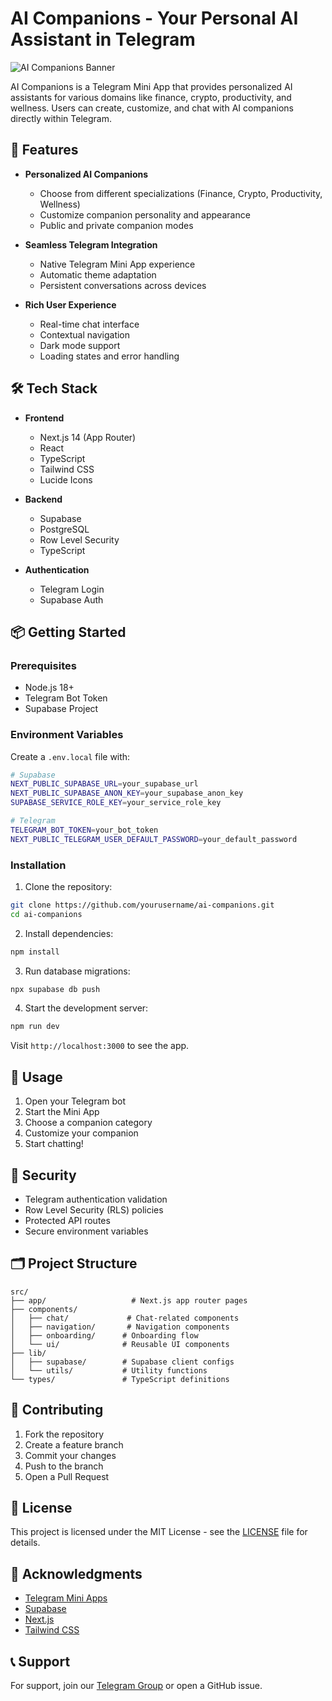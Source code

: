 # AI Companions - Your Personal AI Assistant in Telegram

![AI Companions Banner](public/banner.png)

AI Companions is a Telegram Mini App that provides personalized AI assistants for various domains like finance, crypto, productivity, and wellness. Users can create, customize, and chat with AI companions directly within Telegram.

## 🌟 Features

- **Personalized AI Companions**
  - Choose from different specializations (Finance, Crypto, Productivity, Wellness)
  - Customize companion personality and appearance
  - Public and private companion modes

- **Seamless Telegram Integration**
  - Native Telegram Mini App experience
  - Automatic theme adaptation
  - Persistent conversations across devices

- **Rich User Experience**
  - Real-time chat interface
  - Contextual navigation
  - Dark mode support
  - Loading states and error handling

## 🛠️ Tech Stack

- **Frontend**
  - Next.js 14 (App Router)
  - React
  - TypeScript
  - Tailwind CSS
  - Lucide Icons

- **Backend**
  - Supabase
  - PostgreSQL
  - Row Level Security
  - TypeScript

- **Authentication**
  - Telegram Login
  - Supabase Auth

## 📦 Getting Started

### Prerequisites

- Node.js 18+
- Telegram Bot Token
- Supabase Project

### Environment Variables

Create a `.env.local` file with:

```bash
# Supabase
NEXT_PUBLIC_SUPABASE_URL=your_supabase_url
NEXT_PUBLIC_SUPABASE_ANON_KEY=your_supabase_anon_key
SUPABASE_SERVICE_ROLE_KEY=your_service_role_key

# Telegram
TELEGRAM_BOT_TOKEN=your_bot_token
NEXT_PUBLIC_TELEGRAM_USER_DEFAULT_PASSWORD=your_default_password
```

### Installation

1. Clone the repository:
```bash
git clone https://github.com/yourusername/ai-companions.git
cd ai-companions
```

2. Install dependencies:
```bash
npm install
```

3. Run database migrations:
```bash
npx supabase db push
```

4. Start the development server:
```bash
npm run dev
```

Visit `http://localhost:3000` to see the app.

## 📱 Usage

1. Open your Telegram bot
2. Start the Mini App
3. Choose a companion category
4. Customize your companion
5. Start chatting!

## 🔐 Security

- Telegram authentication validation
- Row Level Security (RLS) policies
- Protected API routes
- Secure environment variables

## 🗂️ Project Structure

```
src/
├── app/                   # Next.js app router pages
├── components/           
│   ├── chat/             # Chat-related components
│   ├── navigation/       # Navigation components
│   ├── onboarding/      # Onboarding flow
│   └── ui/              # Reusable UI components
├── lib/
│   ├── supabase/        # Supabase client configs
│   └── utils/           # Utility functions
└── types/               # TypeScript definitions
```

## 🤝 Contributing

1. Fork the repository
2. Create a feature branch
3. Commit your changes
4. Push to the branch
5. Open a Pull Request

## 📄 License

This project is licensed under the MIT License - see the [LICENSE](LICENSE) file for details.

## 👏 Acknowledgments

- [Telegram Mini Apps](https://core.telegram.org/bots/webapps)
- [Supabase](https://supabase.com/)
- [Next.js](https://nextjs.org/)
- [Tailwind CSS](https://tailwindcss.com/)

## 📞 Support

For support, join our [Telegram Group](https://t.me/your_support_group) or open a GitHub issue.
